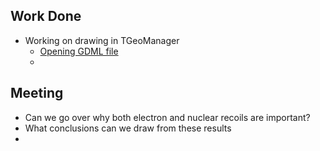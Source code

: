 ## Work Done
- Working on drawing in TGeoManager
	- [Opening GDML file](https://root-forum.cern.ch/t/geometry-package-gdml/20796)
	- 

## Meeting
- Can we go over why both electron and nuclear recoils are important?
- What conclusions can we draw from these results
- 